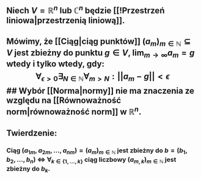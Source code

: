 ## Niech $V = \mathbb{R}^n$ lub $\mathbb{C}^n$  będzie [[!Przestrzeń liniowa|przestrzenią liniową]].
## Mówimy, że [[Ciąg|ciąg punktów]] $(a_m)_{m\in\mathbb{N}}\subseteq V$ jest **zbieżny do punktu** $g\in V$, $\lim_{m\rightarrow\infty}a_m=g$ wtedy i tylko wtedy, gdy: $$\forall_{\epsilon>0}\exists_{N\in\mathbb{N}}\forall_{m>N}:||a_m-g||<\epsilon$$## Wybór [[Norma|normy]] nie ma znaczenia ze względu na [[Równoważność norm|równoważność norm]] w $\mathbb{R}^n$.
## **Twierdzenie**:
### Ciąg $(a_{1m},a_{2m},...,a_{nm})=(a_m)_{m\in\mathbb{N}}$ jest zbieżny do $b=(b_1,b_2,...,b_n)$ $\iff$ $\forall_{k\in \{1,...,k\}}$ ciąg liczbowy $(a_{m,k})_{m\in\mathbb{N}}$ jest zbieżny do $b_k$.